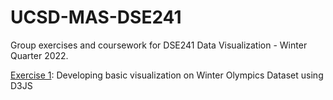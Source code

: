 # UCSD-MAS-DSE241

Group exercises and coursework for DSE241 Data Visualization - Winter Quarter 2022.

[Exercise 1](https://github.com/galaxie500/UCSD-MAS-DSE241/tree/main/exercise1): Developing basic visualization on Winter Olympics Dataset using D3JS
